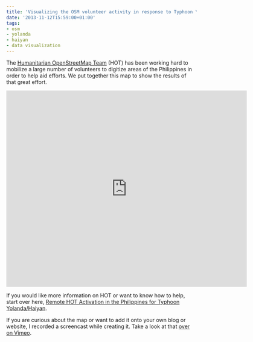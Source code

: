 ```yaml
---
title: 'Visualizing the OSM volunteer activity in response to Typhoon Yolanda/Haiyan '
date: '2013-11-12T15:59:00+01:00'
tags:
- osm
- yolanda
- haiyan
- data visualization
---
```


The <a href="http://hot.openstreetmap.org/">Humanitarian OpenStreetMap Team</a> (HOT) has been working hard to mobilize a large number of volunteers to digitize areas of the Philippines in order to help aid efforts. We put together this map to show the results of that great effort.

<iframe frameborder="0" height="520" src="http://andrew.cartodb.com/viz/c1c86204-4ba7-11e3-bfb4-3085a9a9563c/embed_map?title=true&amp;description=true&amp;search=false&amp;shareable=false&amp;cartodb_logo=true&amp;layer_selector=false&amp;legends=false&amp;scrollwheel=false&amp;sublayer_options=1&amp;sql=SELECT%20*%2C%20abs(osm_id)%20as%20chrono%20FROM%20places&amp;sw_lat=8.341953075466817&amp;sw_lon=116.93847656250001&amp;ne_lat=13.624633438236152&amp;ne_lon=127.4853515625" width="637px"></iframe>

If you would like more information on HOT or want to know how to help, start over here, <a href="http://hot.openstreetmap.org/updates/2013-11-10_remote_hot_activation_in_the_philippines_for_typhoon_yolandahaiyan">Remote HOT Activation in the Philippines for Typhoon Yolanda/Haiyan</a>.

If you are curious about the map or want to add it onto your own blog or website, I recorded a screencast while creating it. Take a look at that <a href="https://vimeo.com/79199985">over on Vimeo</a>.
